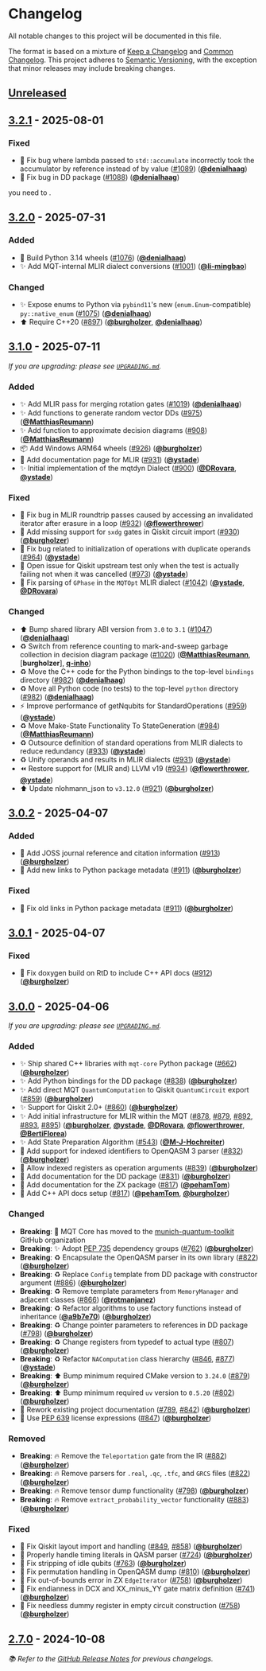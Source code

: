 <!-- Entries in each category are sorted by merge time, with the latest PRs appearing first. -->

# Changelog

All notable changes to this project will be documented in this file.

The format is based on a mixture of [Keep a Changelog] and [Common Changelog].
This project adheres to [Semantic Versioning], with the exception that minor releases may include breaking changes.

## [Unreleased]

## [3.2.1] - 2025-08-01

### Fixed

- 🐛 Fix bug where lambda passed to `std::accumulate` incorrectly took the accumulator by reference instead of by value ([#1089]) ([**@denialhaag**])
- 🐛 Fix bug in DD package ([#1088]) ([**@denialhaag**])

you need to .

## [3.2.0] - 2025-07-31

### Added

- 🐍 Build Python 3.14 wheels ([#1076]) ([**@denialhaag**])
- ✨ Add MQT-internal MLIR dialect conversions ([#1001]) ([**@li-mingbao**])

### Changed

- ✨ Expose enums to Python via `pybind11`'s new (`enum.Enum`-compatible) `py::native_enum` ([#1075]) ([**@denialhaag**])
- ⬆️ Require C++20 ([#897]) ([**@burgholzer**], [**@denialhaag**])

## [3.1.0] - 2025-07-11

_If you are upgrading: please see [`UPGRADING.md`](UPGRADING.md#310)._

### Added

- ✨ Add MLIR pass for merging rotation gates ([#1019]) ([**@denialhaag**])
- ✨ Add functions to generate random vector DDs ([#975]) ([**@MatthiasReumann**])
- ✨ Add function to approximate decision diagrams ([#908]) ([**@MatthiasReumann**])
- 📦 Add Windows ARM64 wheels ([#926]) ([**@burgholzer**])
- 📝 Add documentation page for MLIR ([#931]) ([**@ystade**])
- ✨ Initial implementation of the mqtdyn Dialect ([#900]) ([**@DRovara**], [**@ystade**])

### Fixed

- 🐛 Fix bug in MLIR roundtrip passes caused by accessing an invalidated iterator after erasure in a loop ([#932]) ([**@flowerthrower**])
- 🐛 Add missing support for `sxdg` gates in Qiskit circuit import ([#930]) ([**@burgholzer**])
- 🐛 Fix bug related to initialization of operations with duplicate operands ([#964]) ([**@ystade**])
- 🐛 Open issue for Qiskit upstream test only when the test is actually failing not when it was cancelled ([#973]) ([**@ystade**])
- 🐛 Fix parsing of `GPhase` in the `MQTOpt` MLIR dialect ([#1042]) ([**@ystade**], [**@DRovara**])

### Changed

- ⬆️ Bump shared library ABI version from `3.0` to `3.1` ([#1047]) ([**@denialhaag**])
- ♻️ Switch from reference counting to mark-and-sweep garbage collection in decision diagram package ([#1020]) ([**@MatthiasReumann**], [**burgholzer**], [**q-inho**])
- ♻️ Move the C++ code for the Python bindings to the top-level `bindings` directory ([#982]) ([**@denialhaag**])
- ♻️ Move all Python code (no tests) to the top-level `python` directory ([#982]) ([**@denialhaag**])
- ⚡ Improve performance of getNqubits for StandardOperations ([#959]) ([**@ystade**])
- ♻️ Move Make-State Functionality To StateGeneration ([#984]) ([**@MatthiasReumann**])
- ♻️ Outsource definition of standard operations from MLIR dialects to reduce redundancy ([#933]) ([**@ystade**])
- ♻️ Unify operands and results in MLIR dialects ([#931]) ([**@ystade**])
- ⏪️ Restore support for (MLIR and) LLVM v19 ([#934]) ([**@flowerthrower**], [**@ystade**])
- ⬆️ Update nlohmann_json to `v3.12.0` ([#921]) ([**@burgholzer**])

## [3.0.2] - 2025-04-07

### Added

- 📝 Add JOSS journal reference and citation information ([#913]) ([**@burgholzer**])
- 📝 Add new links to Python package metadata ([#911]) ([**@burgholzer**])

### Fixed

- 📝 Fix old links in Python package metadata ([#911]) ([**@burgholzer**])

## [3.0.1] - 2025-04-07

### Fixed

- 🐛 Fix doxygen build on RtD to include C++ API docs ([#912]) ([**@burgholzer**])

## [3.0.0] - 2025-04-06

_If you are upgrading: please see [`UPGRADING.md`](UPGRADING.md#300)._

### Added

- ✨ Ship shared C++ libraries with `mqt-core` Python package ([#662]) ([**@burgholzer**])
- ✨ Add Python bindings for the DD package ([#838]) ([**@burgholzer**])
- ✨ Add direct MQT `QuantumComputation` to Qiskit `QuantumCircuit` export ([#859]) ([**@burgholzer**])
- ✨ Support for Qiskit 2.0+ ([#860]) ([**@burgholzer**])
- ✨ Add initial infrastructure for MLIR within the MQT ([#878], [#879], [#892], [#893], [#895]) ([**@burgholzer**], [**@ystade**], [**@DRovara**], [**@flowerthrower**], [**@BertiFlorea**])
- ✨ Add State Preparation Algorithm ([#543]) ([**@M-J-Hochreiter**])
- 🚸 Add support for indexed identifiers to OpenQASM 3 parser ([#832]) ([**@burgholzer**])
- 🚸 Allow indexed registers as operation arguments ([#839]) ([**@burgholzer**])
- 📝 Add documentation for the DD package ([#831]) ([**@burgholzer**])
- 📝 Add documentation for the ZX package ([#817]) ([**@pehamTom**])
- 📝 Add C++ API docs setup ([#817]) ([**@pehamTom**], [**@burgholzer**])

### Changed

- **Breaking**: 🚚 MQT Core has moved to the [munich-quantum-toolkit] GitHub organization
- **Breaking**: ✨ Adopt [PEP 735] dependency groups ([#762]) ([**@burgholzer**])
- **Breaking**: ♻️ Encapsulate the OpenQASM parser in its own library ([#822]) ([**@burgholzer**])
- **Breaking**: ♻️ Replace `Config` template from DD package with constructor argument ([#886]) ([**@burgholzer**])
- **Breaking**: ♻️ Remove template parameters from `MemoryManager` and adjacent classes ([#866]) ([**@rotmanjanez**])
- **Breaking**: ♻️ Refactor algorithms to use factory functions instead of inheritance ([**@a9b7e70**]) ([**@burgholzer**])
- **Breaking**: ♻️ Change pointer parameters to references in DD package ([#798]) ([**@burgholzer**])
- **Breaking**: ♻️ Change registers from typedef to actual type ([#807]) ([**@burgholzer**])
- **Breaking**: ♻️ Refactor `NAComputation` class hierarchy ([#846], [#877]) ([**@ystade**])
- **Breaking**: ⬆️ Bump minimum required CMake version to `3.24.0` ([#879]) ([**@burgholzer**])
- **Breaking**: ⬆️ Bump minimum required `uv` version to `0.5.20` ([#802]) ([**@burgholzer**])
- 📝 Rework existing project documentation ([#789], [#842]) ([**@burgholzer**])
- 📄 Use [PEP 639] license expressions ([#847]) ([**@burgholzer**])

### Removed

- **Breaking**: 🔥 Remove the `Teleportation` gate from the IR ([#882]) ([**@burgholzer**])
- **Breaking**: 🔥 Remove parsers for `.real`, `.qc`, `.tfc`, and `GRCS` files ([#822]) ([**@burgholzer**])
- **Breaking**: 🔥 Remove tensor dump functionality ([#798]) ([**@burgholzer**])
- **Breaking**: 🔥 Remove `extract_probability_vector` functionality ([#883]) ([**@burgholzer**])

### Fixed

- 🐛 Fix Qiskit layout import and handling ([#849], [#858]) ([**@burgholzer**])
- 🐛 Properly handle timing literals in QASM parser ([#724]) ([**@burgholzer**])
- 🐛 Fix stripping of idle qubits ([#763]) ([**@burgholzer**])
- 🐛 Fix permutation handling in OpenQASM dump ([#810]) ([**@burgholzer**])
- 🐛 Fix out-of-bounds error in ZX `EdgeIterator` ([#758]) ([**@burgholzer**])
- 🐛 Fix endianness in DCX and XX_minus_YY gate matrix definition ([#741]) ([**@burgholzer**])
- 🐛 Fix needless dummy register in empty circuit construction ([#758]) ([**@burgholzer**])

## [2.7.0] - 2024-10-08

_📚 Refer to the [GitHub Release Notes](https://github.com/munich-quantum-toolkit/core/releases) for previous changelogs._

<!-- Version links -->

[unreleased]: https://github.com/munich-quantum-toolkit/core/compare/v3.2.1...HEAD
[3.2.1]: https://github.com/munich-quantum-toolkit/core/releases/tag/v3.2.1
[3.2.0]: https://github.com/munich-quantum-toolkit/core/releases/tag/v3.2.0
[3.1.0]: https://github.com/munich-quantum-toolkit/core/releases/tag/v3.1.0
[3.0.2]: https://github.com/munich-quantum-toolkit/core/releases/tag/v3.0.2
[3.0.1]: https://github.com/munich-quantum-toolkit/core/releases/tag/v3.0.1
[3.0.0]: https://github.com/munich-quantum-toolkit/core/releases/tag/v3.0.0
[2.7.0]: https://github.com/munich-quantum-toolkit/core/releases/tag/v2.7.0

<!-- PR links -->

[#1089]: https://github.com/munich-quantum-toolkit/core/pull/1089
[#1088]: https://github.com/munich-quantum-toolkit/core/pull/1088
[#1076]: https://github.com/munich-quantum-toolkit/core/pull/1076
[#1075]: https://github.com/munich-quantum-toolkit/core/pull/1075
[#1047]: https://github.com/munich-quantum-toolkit/core/pull/1047
[#1042]: https://github.com/munich-quantum-toolkit/core/pull/1042
[#1020]: https://github.com/munich-quantum-toolkit/core/pull/1020
[#1019]: https://github.com/munich-quantum-toolkit/core/pull/1019
[#1001]: https://github.com/munich-quantum-toolkit/core/pull/1001
[#984]: https://github.com/munich-quantum-toolkit/core/pull/984
[#982]: https://github.com/munich-quantum-toolkit/core/pull/982
[#975]: https://github.com/munich-quantum-toolkit/core/pull/975
[#973]: https://github.com/munich-quantum-toolkit/core/pull/973
[#964]: https://github.com/munich-quantum-toolkit/core/pull/964
[#959]: https://github.com/munich-quantum-toolkit/core/pull/959
[#934]: https://github.com/munich-quantum-toolkit/core/pull/934
[#933]: https://github.com/munich-quantum-toolkit/core/pull/933
[#932]: https://github.com/munich-quantum-toolkit/core/pull/932
[#931]: https://github.com/munich-quantum-toolkit/core/pull/931
[#930]: https://github.com/munich-quantum-toolkit/core/pull/930
[#926]: https://github.com/munich-quantum-toolkit/core/pull/926
[#921]: https://github.com/munich-quantum-toolkit/core/pull/921
[#913]: https://github.com/munich-quantum-toolkit/core/pull/913
[#912]: https://github.com/munich-quantum-toolkit/core/pull/912
[#911]: https://github.com/munich-quantum-toolkit/core/pull/911
[#908]: https://github.com/munich-quantum-toolkit/core/pull/908
[#900]: https://github.com/munich-quantum-toolkit/core/pull/900
[#897]: https://github.com/munich-quantum-toolkit/core/pull/897
[#895]: https://github.com/munich-quantum-toolkit/core/pull/895
[#893]: https://github.com/munich-quantum-toolkit/core/pull/893
[#892]: https://github.com/munich-quantum-toolkit/core/pull/892
[#886]: https://github.com/munich-quantum-toolkit/core/pull/886
[#883]: https://github.com/munich-quantum-toolkit/core/pull/883
[#882]: https://github.com/munich-quantum-toolkit/core/pull/882
[#879]: https://github.com/munich-quantum-toolkit/core/pull/879
[#878]: https://github.com/munich-quantum-toolkit/core/pull/878
[#877]: https://github.com/munich-quantum-toolkit/core/pull/877
[#866]: https://github.com/munich-quantum-toolkit/core/pull/866
[#860]: https://github.com/munich-quantum-toolkit/core/pull/860
[#859]: https://github.com/munich-quantum-toolkit/core/pull/859
[#858]: https://github.com/munich-quantum-toolkit/core/pull/858
[#849]: https://github.com/munich-quantum-toolkit/core/pull/849
[#847]: https://github.com/munich-quantum-toolkit/core/pull/847
[#846]: https://github.com/munich-quantum-toolkit/core/pull/846
[#842]: https://github.com/munich-quantum-toolkit/core/pull/842
[#839]: https://github.com/munich-quantum-toolkit/core/pull/839
[#838]: https://github.com/munich-quantum-toolkit/core/pull/838
[#832]: https://github.com/munich-quantum-toolkit/core/pull/832
[#831]: https://github.com/munich-quantum-toolkit/core/pull/831
[#822]: https://github.com/munich-quantum-toolkit/core/pull/822
[#817]: https://github.com/munich-quantum-toolkit/core/pull/817
[#810]: https://github.com/munich-quantum-toolkit/core/pull/810
[#807]: https://github.com/munich-quantum-toolkit/core/pull/807
[#802]: https://github.com/munich-quantum-toolkit/core/pull/802
[#798]: https://github.com/munich-quantum-toolkit/core/pull/798
[#789]: https://github.com/munich-quantum-toolkit/core/pull/789
[#763]: https://github.com/munich-quantum-toolkit/core/pull/763
[#762]: https://github.com/munich-quantum-toolkit/core/pull/762
[#758]: https://github.com/munich-quantum-toolkit/core/pull/758
[#741]: https://github.com/munich-quantum-toolkit/core/pull/741
[#724]: https://github.com/munich-quantum-toolkit/core/pull/724
[#662]: https://github.com/munich-quantum-toolkit/core/pull/662
[#543]: https://github.com/munich-quantum-toolkit/core/pull/543
[**@a9b7e70**]: https://github.com/munich-quantum-toolkit/core/pull/798/commits/a9b7e70aaeb532fe8e1e31a7decca86d81eb523f

<!-- Contributor -->

[**@burgholzer**]: https://github.com/burgholzer
[**@ystade**]: https://github.com/ystade
[**@DRovara**]: https://github.com/DRovara
[**@flowerthrower**]: https://github.com/flowerthrower
[**@BertiFlorea**]: https://github.com/BertiFlorea
[**@M-J-Hochreiter**]: https://github.com/M-J-Hochreiter
[**@rotmanjanez**]: https://github.com/rotmanjanez
[**@pehamTom**]: https://github.com/pehamTom
[**@MatthiasReumann**]: https://github.com/MatthiasReumann
[**@denialhaag**]: https://github.com/denialhaag
[**q-inho**]: https://github.com/q-inho
[**@li-mingbao**]: https://github.com/li-mingbao

<!-- General links -->

[Keep a Changelog]: https://keepachangelog.com/en/1.1.0/
[Common Changelog]: https://common-changelog.org
[Semantic Versioning]: https://semver.org/spec/v2.0.0.html
[GitHub Release Notes]: https://github.com/munich-quantum-toolkit/core/releases
[munich-quantum-toolkit]: https://github.com/munich-quantum-toolkit
[PEP 639]: https://peps.python.org/pep-0639/
[PEP 735]: https://peps.python.org/pep-0735/
